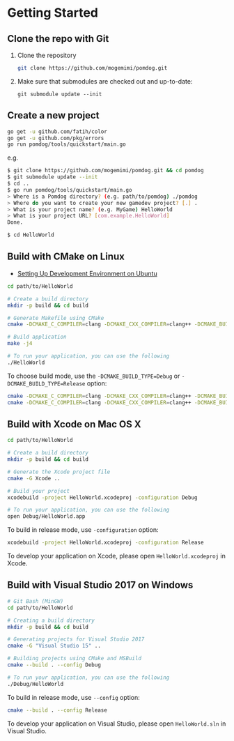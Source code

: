 # Getting Started

## Clone the repo with Git

1. Clone the repository

    ```sh
    git clone https://github.com/mogemimi/pomdog.git
    ```

2. Make sure that submodules are checked out and up-to-date:

    ```shell
    git submodule update --init
    ```

## Create a new project

```sh
go get -u github.com/fatih/color
go get -u github.com/pkg/errors
go run pomdog/tools/quickstart/main.go
```

e.g.

```sh
$ git clone https://github.com/mogemimi/pomdog.git && cd pomdog
$ git submodule update --init
$ cd ..
$ go run pomdog/tools/quickstart/main.go
> Where is a Pomdog directory? (e.g. path/to/pomdog) ./pomdog
> Where do you want to create your new gamedev project? [.] .
> What is your project name? (e.g. MyGame) HelloWorld
> What is your project URL? [com.example.HelloWorld]
Done.

$ cd HelloWorld
```

## Build with CMake on Linux

* [Setting Up Development Environment on Ubuntu](Setting-Up-Development-Environment-on-Ubuntu.md)

```sh
cd path/to/HelloWorld

# Create a build directory
mkdir -p build && cd build

# Generate Makefile using CMake
cmake -DCMAKE_C_COMPILER=clang -DCMAKE_CXX_COMPILER=clang++ -DCMAKE_BUILD_TYPE=Debug ..

# Build application
make -j4

# To run your application, you can use the following
./HelloWorld
```

To choose build mode, use the `-DCMAKE_BUILD_TYPE=Debug` or `-DCMAKE_BUILD_TYPE=Release` option:

```sh
cmake -DCMAKE_C_COMPILER=clang -DCMAKE_CXX_COMPILER=clang++ -DCMAKE_BUILD_TYPE=Debug ..
cmake -DCMAKE_C_COMPILER=clang -DCMAKE_CXX_COMPILER=clang++ -DCMAKE_BUILD_TYPE=Release ..
```

## Build with Xcode on Mac OS X

```sh
cd path/to/HelloWorld

# Create a build directory
mkdir -p build && cd build

# Generate the Xcode project file
cmake -G Xcode ..

# Build your project
xcodebuild -project HelloWorld.xcodeproj -configuration Debug

# To run your application, you can use the following
open Debug/HelloWorld.app
```

To build in release mode, use `-configuration` option:

```sh
xcodebuild -project HelloWorld.xcodeproj -configuration Release
```

To develop your application on Xcode, please open `HelloWorld.xcodeproj` in Xcode.

## Build with Visual Studio 2017 on Windows

```sh
# Git Bash (MinGW)
cd path/to/HelloWorld

# Creating a build directory
mkdir -p build && cd build

# Generating projects for Visual Studio 2017
cmake -G "Visual Studio 15" ..

# Building projects using CMake and MSBuild
cmake --build . --config Debug

# To run your application, you can use the following
./Debug/HelloWorld
```

To build in release mode, use `--config` option:

```sh
cmake --build . --config Release
```

To develop your application on Visual Studio, please open `HelloWorld.sln` in Visual Studio.
